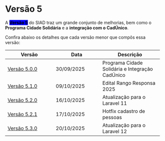 # Versão 5

A <mark style="background-color:blue;">**Versão 5**</mark> do SIAD traz um grande conjunto de melhorias, bem como o **Programa Cidade Solidária** e a **integração com o CadÚnico**.

Confira abaixo os detalhes que cada versão menor que compôs essa versão:

<table><thead><tr><th width="141">Versão</th><th width="136">Data</th><th>Descrição</th></tr></thead><tbody><tr><td><a href="versao-5.0.0.md">Versão 5.0.0</a></td><td>30/09/2025</td><td>Programa Cidade Solidária e Integração CadÚnico</td></tr><tr><td><a href="versao-5.1.0.md">Versão 5.1.0</a></td><td>09/10/2025</td><td>Edital Rango Responsa 2025</td></tr><tr><td><a href="versao-5.2.0.md">Versão 5.2.0</a></td><td>16/10/2025</td><td>Atualização para o Laravel 11</td></tr><tr><td><a href="versao-5.2.1.md">Versão 5.2.1</a></td><td>17/10/2025</td><td>Hotfix cadastro de pessoas</td></tr><tr><td><a href="versao-5.3.0.md">Versão 5.3.0</a></td><td>20/10/2025</td><td>Atualização para o Laravel 12</td></tr></tbody></table>
